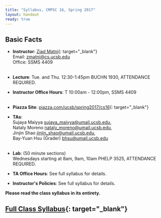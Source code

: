 ```yaml
---
title: "Syllabus, CMPSC 16, Spring 2017"
layout: handout
ready: true
---
```


Basic Facts
-----------

* **Instructor**:  [Ziad Matni](http://www.cs.ucsb.edu/~zmatni){: target="_blank"}<br/>
Email: <zmatni@cs.ucsb.edu><br/>
Office: SSMS 4409<br/><br/>

* **Lecture**: Tue. and Thu. 12:30-1:45pm BUCHN 1930, ATTENDANCE REQUIRED.<br/>
* **Instructor Office Hours**: T 10:00am - 12:00pm, SSMS 4409<br/><br/>

* **Piazza Site**: [piazza.com/ucsb/spring2017/cs16](https://www.piazza.com/ucsb/spring2017/cs16){: target="_blank"}<br/>
* **TAs**:<br/>
Sujaya Maiyya <sujaya_maiyya@umail.ucsb.edu>, <br/>
Nataly Moreno <nataly_moreno@umail.ucsb.edu>, <br/>
Jinjin Shao <jinjin_shao@umail.ucsb.edu>, <br/>
Bay-Yuan Hsu (Grader) <bhsu@umail.ucsb.edu><br/><br/>

* **Lab**: (50 minute sections)<br/>
Wednesdays starting at 8am, 9am, 10am PHELP 3525, ATTENDANCE REQUIRED.<br/>
* **TA Office Hours**: See full syllabus for details. <br/>
* **Instructor's Policies**: See full syllabus for details.<br/>

<strong>Please read the class syllabus in its entirety.</strong><br/>

[Full Class Syllabus](http://cs.ucsb.edu/~zmatni/syllabi/CS16S17_syllabus.pdf){: target="_blank"}
----------------
